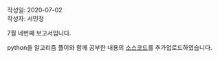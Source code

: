 작성일: 2020-07-02  
작성자: 서민정

7월 네번째 보고서입니다.

python을 알고리즘 풀이와 함께 공부한 내용의 [소스코드](https://github.com/seovalue/Algorithm/tree/master/python/code)를 추가업로드하였습니다.
